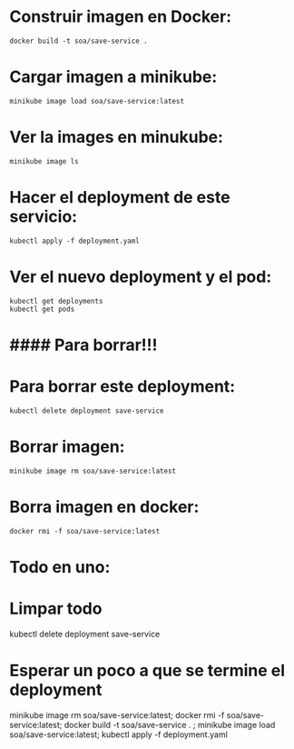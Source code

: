 # Construir imagen en Docker:
    docker build -t soa/save-service .

# Cargar imagen a minikube:
    minikube image load soa/save-service:latest

# Ver la images en minukube:
    minikube image ls
   
# Hacer el deployment de este servicio:
    kubectl apply -f deployment.yaml

# Ver el nuevo deployment y el pod:
    kubectl get deployments
    kubectl get pods


# #### Para borrar!!! ##########

# Para borrar este deployment:
    kubectl delete deployment save-service

# Borrar imagen:
    minikube image rm soa/save-service:latest

# Borra imagen en docker:
    docker rmi -f soa/save-service:latest


# Todo en uno:
# Limpar todo
kubectl delete deployment save-service
# Esperar un poco a que se termine el deployment
minikube image rm soa/save-service:latest; docker rmi -f soa/save-service:latest; docker build -t soa/save-service . ; minikube image load soa/save-service:latest; kubectl apply -f deployment.yaml